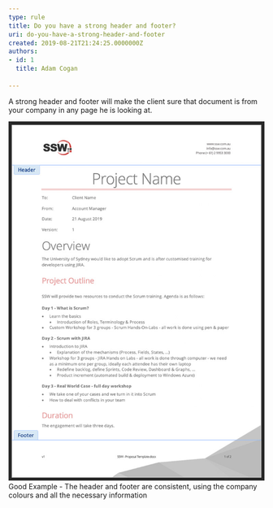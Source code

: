 ```yaml
---
type: rule
title: Do you have a strong header and footer?
uri: do-you-have-a-strong-header-and-footer
created: 2019-08-21T21:24:25.0000000Z
authors:
- id: 1
  title: Adam Cogan

---
```


A strong header and footer will make the client sure that document is from your company in any page he is looking at.​
 
![](proposal-header-and-footer.jpg)​
Good Example - The header and footer are consistent, using the company colours and all the necessary information
